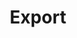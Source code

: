 ---
layout: default
title: Export
parent: Tutorials
order: 5
nav_order: 50
permalink: /docs/tutorials/export/
has_children: true
has_toc: true
---